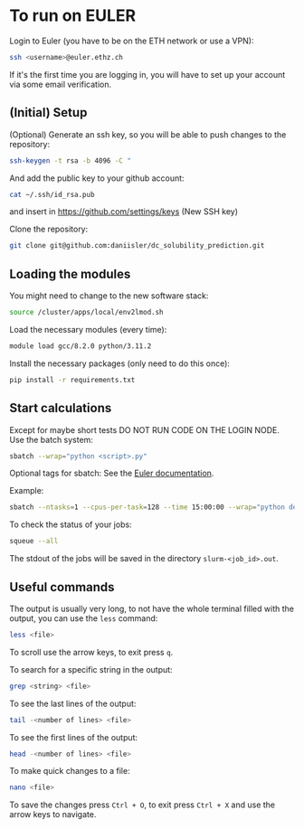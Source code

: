 # To run on EULER

Login to Euler (you have to be on the ETH network or use a VPN):
```bash
ssh <username>@euler.ethz.ch
```
If it's the first time you are logging in, you will have to set up your account via some email verification.

## (Initial) Setup

(Optional) Generate an ssh key, so you will be able to push changes to the repository:
```bash
ssh-keygen -t rsa -b 4096 -C "
```

And add the public key to your github account:
```bash
cat ~/.ssh/id_rsa.pub
```
and insert in https://github.com/settings/keys (New SSH key)

Clone the repository:
```bash
git clone git@github.com:daniisler/dc_solubility_prediction.git
```

## Loading the modules

You might need to change to the new software stack:
```bash
source /cluster/apps/local/env2lmod.sh
```

Load the necessary modules (every time):
```bash
module load gcc/8.2.0 python/3.11.2
```

Install the necessary packages (only need to do this once):
```bash
pip install -r requirements.txt
```

## Start calculations

Except for maybe short tests DO NOT RUN CODE ON THE LOGIN NODE. Use the batch system:
```bash
sbatch --wrap="python <script>.py"
```
Optional tags for sbatch: See the [Euler documentation](https://scicomp.ethz.ch/wiki/Using_the_batch_system).

Example:
```bash
sbatch --ntasks=1 --cpus-per-task=128 --time 15:00:00 --wrap="python descriptor_calculation.py"
```

To check the status of your jobs:
```bash
squeue --all
```

The stdout of the jobs will be saved in the directory `slurm-<job_id>.out`.

## Useful commands

The output is usually very long, to not have the whole terminal filled with the output, you can use the `less` command:
```bash
less <file>
```
To scroll use the arrow keys, to exit press `q`.

To search for a specific string in the output:
```bash
grep <string> <file>
```

To see the last lines of the output:
```bash
tail -<number of lines> <file>
```

To see the first lines of the output:
```bash
head -<number of lines> <file>
```

To make quick changes to a file:
```bash
nano <file>
```
To save the changes press `Ctrl + O`, to exit press `Ctrl + X` and use the arrow keys to navigate.
